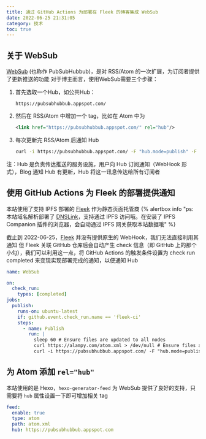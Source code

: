 ```yaml
---
title: 通过 GitHub Actions 为部署在 Fleek 的博客集成 WebSub
date: 2022-06-25 21:31:05
category: 技术
toc: true
---
```

## 关于 WebSub
[WebSub](https://w3c.github.io/websub/) (也称作 PubSubHubbub)，是对 RSS/Atom 的一次扩展，为订阅者提供了更新推送的功能
对于博主而言，使用WebSub需要三个步骤：
1. 首先选取一个Hub，如公共Hub：
   ```
   https://pubsubhubbub.appspot.com/
   ```
2. 然后在 RSS/Atom 中增加一个 tag，比如在 Atom 中为 
   ```xml
   <link href="https://pubsubhubbub.appspot.com/" rel="hub"/>
   ```
3. 每次更新完 RSS/Atom 后通知 Hub
   ```bash
   curl -i https://pubsubhubbub.appspot.com/ -F "hub.mode=publish" -F "hub.url=https://alampy.com/atom.xml"
   ```

注：Hub 是负责传达推送的服务设施，用户向 Hub 订阅通知（WebHook 形式），Blog 通知 Hub 有更新，Hub 将这一讯息传达给所有订阅者

## 使用 GitHub Actions 为 Fleek 的部署提供通知
本站使用了支持 IPFS 部署的 [Fleek](https://fleek.co/) 作为静态页面托管商
{% alertbox info "ps: 本站域名解析部署了 [DNSLink](https://dnslink.io/)，支持通过 IPFS 访问哦。在安装了 IPFS Companion 插件的浏览器，会自动通过 IPFS 网关获取本站数据哦" %}

截止到 2022-06-25，[Fleek](https://fleek.co/) 并没有提供原生的 WebHook，我们无法直接利用其通知
但 Fleek 关联 GitHub 仓库后会自动产生 check 信息（即 GitHub 上的那个小勾），我们可以利用这一点，将 GitHub Actions 的触发条件设置为 check run completed 来变现实现部署完成的通知，以便通知 Hub
```yaml
name: WebSub

on:
  check_run:
    types: [completed]
jobs:
  publish:
    runs-on: ubuntu-latest
    if: github.event.check_run.name == 'fleek-ci'
    steps:
      - name: Publish
        run: |
          sleep 60 # Ensure files are updated to all nodes
          curl https://alampy.com/atom.xml > /dev/null # Ensure files are available
          curl -i https://pubsubhubbub.appspot.com/ -F "hub.mode=publish" -F "hub.url=https://alampy.com/atom.xml"
```

## 为 Atom 添加 `rel="hub"`
本站使用的是 Hexo，`hexo-generator-feed` 为 WebSub 提供了良好的支持，只需要将 `hub` 属性设置一下即可增加相关 tag
```yaml
feed:
  enable: true
  type: atom
  path: atom.xml
  hub: https://pubsubhubbub.appspot.com
```